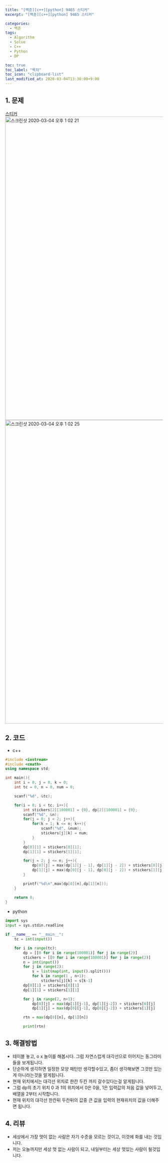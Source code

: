 ```yaml
---
title: "[백준][c++][python] 9465 스티커"
excerpt: "[백준][c++][python] 9465 스티커"

categories:
  - 백준
tags:
  - Algorithm
  - Solve
  - C++
  - Python
  - DP

toc: true
toc_label: "목차"
toc_icon: "clipboard-list"
last_modified_at: 2020-03-04T13:30:00+9:00
---
```


## 1. 문제
[스티커](https://www.acmicpc.net/problem/9465)  
<img width="970" alt="스크린샷 2020-03-04 오후 1 02 21" src="https://user-images.githubusercontent.com/20227720/75844166-90377100-5e18-11ea-92d8-c78fa84fbf34.png">  
<img width="971" alt="스크린샷 2020-03-04 오후 1 02 25" src="https://user-images.githubusercontent.com/20227720/75844163-8dd51700-5e18-11ea-9520-d1dc2ed8fd1f.png">

## 2. 코드

- c++

```c++
#include <iostream>
#include <cmath>
using namespace std;

int main(){
    int i = 0, j = 0, k = 0;
    int tc = 0, n = 0, num = 0;

    scanf("%d", &tc);

    for(i = 0; i < tc; i++){
        int stickers[2][100001] = {0}, dp[2][100001] = {0};
        scanf("%d", &n);
        for(j = 0; j < 2; j++){
            for(k = 1; k <= n; k++){
                scanf("%d", &num);
                stickers[j][k] = num;
            }
        }
        dp[0][1] = stickers[0][1];
        dp[1][1] = stickers[1][1];

        for(j = 2; j <= n; j++){
            dp[0][j] = max(dp[1][j - 1], dp[1][j - 2]) + stickers[0][j];
            dp[1][j] = max(dp[0][j - 1], dp[0][j - 2]) + stickers[1][j];
        }

        printf("%d\n",max(dp[0][n],dp[1][n]));
    }

    return 0;
}
```

- python

```python
import sys
input = sys.stdin.readline

if __name__ == "__main__":
    tc = int(input())

    for i in range(tc):
        dp = [[0 for i in range(100001)] for j in range(2)]
        stickers = [[0 for i in range(100001)] for j in range(2)]
        n = int(input())
        for j in range(2):
            s = list(map(int, input().split()))
            for k in range(1 , n+1):
                stickers[j][k] = s[k-1]
        dp[0][1] = stickers[0][1]
        dp[1][1] = stickers[1][1]

        for j in range(2, n+1):
            dp[0][j] = max(dp[1][j-1], dp[1][j-2]) + stickers[0][j]
            dp[1][j] = max(dp[0][j-1], dp[0][j-2]) + stickers[1][j]

        rtn = max(dp[0][n], dp[1][n])

        print(rtn)
```

## 3. 해결방법

- 테이블 놓고, o x 놀이를 해봅시다. 그럼 자연스럽게 대각선으로 이어지는 동그라미들을 보게됩니다.
- 단순하게 생각하면 일정한 모양 패턴만 생각할수있고, 좀더 생각해보면 그것만 있는게 아니라는것을 알게됩니다.
- 현재 위치에서는 대각선 위치로 한칸 두칸 까지 갈수있다는걸 알게됩니다.
- 그럼 dp의 초기 위치 0 과 1의 위치에서 0은 0을, 1은 입력값의 처음 값을 넣어두고, 배열을 2부터 시작합니다.
- 현재 위치의 대각선 한칸뒤 두칸뒤의 값중 큰 값을 입력의 현재위치의 값을 더해주면 됩니다.

## 4. 리뷰

- 세상에서 가장 멋이 없는 사람은 자기 수준을 모르는 것이고, 이것에 화를 내는 것입니다.
- 저는 오늘까지만 세상 멋 없는 사람이 되고, 내일부터는 세상 멋있는 사람이 될것입니다.